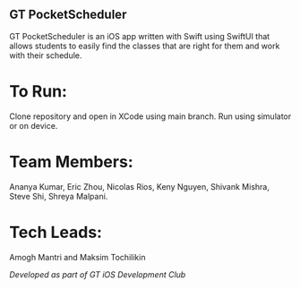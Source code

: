 ## GT PocketScheduler

GT PocketScheduler is an iOS app written with Swift using SwiftUI that allows students to easily find the classes that are right for them 
and work with their schedule.

# To Run:

Clone repository and open in XCode using main branch. Run using simulator or on device.

# Team Members:

Ananya Kumar, Eric Zhou, Nicolas Rios, Keny Nguyen, Shivank Mishra, Steve Shi, Shreya Malpani.

# Tech Leads:

Amogh Mantri and Maksim Tochilikin

*Developed as part of GT iOS Development Club*
